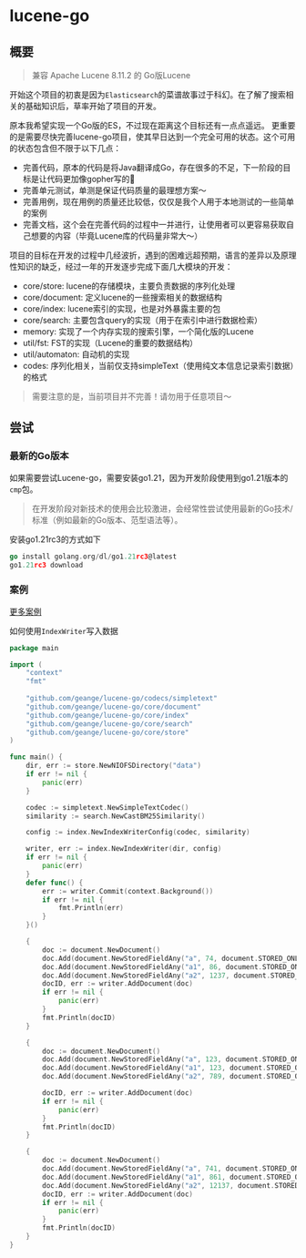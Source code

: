 # lucene-go

## 概要

> 兼容 Apache Lucene 8.11.2 的 Go版Lucene

开始这个项目的初衷是因为`Elasticsearch`的菜谱故事过于科幻。在了解了搜索相关的基础知识后，草率开始了项目的开发。

原本我希望实现一个Go版的ES，不过现在距离这个目标还有一点点遥远。
更重要的是需要尽快完善lucene-go项目，使其早日达到一个完全可用的状态。这个可用的状态包含但不限于以下几点：

* 完善代码，原本的代码是将Java翻译成Go，存在很多的不足，下一阶段的目标是让代码更加像gopher写的🐶
* 完善单元测试，单测是保证代码质量的最理想方案～
* 完善用例，现在用例的质量还比较低，仅仅是我个人用于本地测试的一些简单的案例
* 完善文档，这个会在完善代码的过程中一并进行，让使用者可以更容易获取自己想要的内容（毕竟Lucene库的代码量非常大～）

项目的目标在开发的过程中几经波折，遇到的困难远超预期，语言的差异以及原理性知识的缺乏，经过一年的开发逐步完成下面几大模块的开发：

* core/store: lucene的存储模块，主要负责数据的序列化处理
* core/document: 定义lucene的一些搜索相关的数据结构
* core/index: lucene索引的实现，也是对外暴露主要的包
* core/search: 主要包含query的实现（用于在索引中进行数据检索）
* memory: 实现了一个内存实现的搜索引擎，一个简化版的Lucene
* util/fst: FST的实现（Lucene的重要的数据结构）
* util/automaton: 自动机的实现
* codes: 序列化相关，当前仅支持simpleText（使用纯文本信息记录索引数据）的格式

> 需要注意的是，当前项目并不完善！请勿用于任意项目～

## 尝试

### 最新的Go版本

如果需要尝试Lucene-go，需要安装go1.21，因为开发阶段使用到go1.21版本的`cmp`包。

> 在开发阶段对新技术的使用会比较激进，会经常性尝试使用最新的Go技术/标准（例如最新的Go版本、范型语法等）。

安装go1.21rc3的方式如下

```go
go install golang.org/dl/go1.21rc3@latest
go1.21rc3 download
```

### 案例

[更多案例](https://github.com/geange/lucene-go-example)

如何使用`IndexWriter`写入数据

```go
package main

import (
	"context"
	"fmt"
	
	"github.com/geange/lucene-go/codecs/simpletext"
	"github.com/geange/lucene-go/core/document"
	"github.com/geange/lucene-go/core/index"
	"github.com/geange/lucene-go/core/search"
	"github.com/geange/lucene-go/core/store"
)

func main() {
	dir, err := store.NewNIOFSDirectory("data")
	if err != nil {
		panic(err)
	}

	codec := simpletext.NewSimpleTextCodec()
	similarity := search.NewCastBM25Similarity()

	config := index.NewIndexWriterConfig(codec, similarity)

	writer, err := index.NewIndexWriter(dir, config)
	if err != nil {
		panic(err)
	}
	defer func() {
		err := writer.Commit(context.Background())
		if err != nil {
			fmt.Println(err)
		}
	}()

	{
		doc := document.NewDocument()
		doc.Add(document.NewStoredFieldAny("a", 74, document.STORED_ONLY))
		doc.Add(document.NewStoredFieldAny("a1", 86, document.STORED_ONLY))
		doc.Add(document.NewStoredFieldAny("a2", 1237, document.STORED_ONLY))
		docID, err := writer.AddDocument(doc)
		if err != nil {
			panic(err)
		}
		fmt.Println(docID)
	}

	{
		doc := document.NewDocument()
		doc.Add(document.NewStoredFieldAny("a", 123, document.STORED_ONLY))
		doc.Add(document.NewStoredFieldAny("a1", 123, document.STORED_ONLY))
		doc.Add(document.NewStoredFieldAny("a2", 789, document.STORED_ONLY))

		docID, err := writer.AddDocument(doc)
		if err != nil {
			panic(err)
		}
		fmt.Println(docID)
	}

	{
		doc := document.NewDocument()
		doc.Add(document.NewStoredFieldAny("a", 741, document.STORED_ONLY))
		doc.Add(document.NewStoredFieldAny("a1", 861, document.STORED_ONLY))
		doc.Add(document.NewStoredFieldAny("a2", 12137, document.STORED_ONLY))
		docID, err := writer.AddDocument(doc)
		if err != nil {
			panic(err)
		}
		fmt.Println(docID)
	}
}

```
